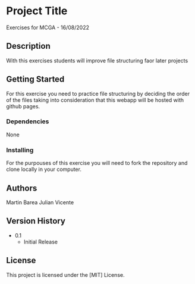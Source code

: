 # Project Title

Exercises for MCGA - 16/08/2022

## Description

With this exercises students will improve file structuring faor later projects

## Getting Started

For this exercise you need to practice file structuring by deciding the order of the files taking into consideration that this webapp will be hosted with github pages.

### Dependencies

None 

### Installing

For the purpouses of this exercise you will need to fork the repository and clone locally in your computer.


## Authors
Martin Barea
Julian Vicente

## Version History
* 0.1
    * Initial Release

## License

This project is licensed under the [MIT] License.